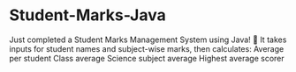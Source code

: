# Student-Marks-Java
Just completed a Student Marks Management System using Java! 🧠 It takes inputs for student names and subject-wise marks, then calculates:  Average per student  Class average  Science subject average  Highest average scorer
